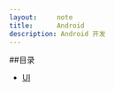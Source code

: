 ```yaml
---
layout:     note
title:      Android
description: Android 开发
---
```



##目录

<!-- + [开发]() -->
<!-- + [架构]() -->
<!-- + [Activity]() -->
+ [UI](./android-ui.html)
<!-- + [Service]() -->


